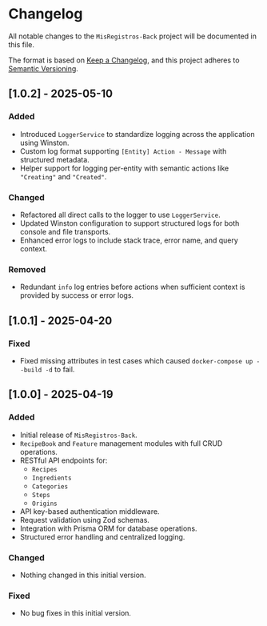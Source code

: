 # Changelog

All notable changes to the `MisRegistros-Back` project will be documented in this file.

The format is based on [Keep a Changelog](https://keepachangelog.com/en/1.0.0/),
and this project adheres to [Semantic Versioning](https://semver.org/spec/v2.0.0.html).

## [1.0.2] - 2025-05-10

### Added

- Introduced `LoggerService` to standardize logging across the application using Winston.
- Custom log format supporting `[Entity] Action - Message` with structured metadata.
- Helper support for logging per-entity with semantic actions like `"Creating"` and `"Created"`.

### Changed

- Refactored all direct calls to the logger to use `LoggerService`.
- Updated Winston configuration to support structured logs for both console and file transports.
- Enhanced error logs to include stack trace, error name, and query context.

### Removed

- Redundant `info` log entries before actions when sufficient context is provided by success or error logs.

## [1.0.1] - 2025-04-20

### Fixed

- Fixed missing attributes in test cases which caused `docker-compose up --build -d` to fail.

## [1.0.0] - 2025-04-19

### Added

- Initial release of `MisRegistros-Back`.
- `RecipeBook` and `Feature` management modules with full CRUD operations.
- RESTful API endpoints for:
  - `Recipes`
  - `Ingredients`
  - `Categories`
  - `Steps`
  - `Origins`
- API key-based authentication middleware.
- Request validation using Zod schemas.
- Integration with Prisma ORM for database operations.
- Structured error handling and centralized logging.

### Changed

- Nothing changed in this initial version.

### Fixed

- No bug fixes in this initial version.
